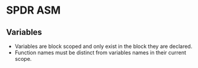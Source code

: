 # SPDR ASM

## Variables
- Variables are block scoped and only exist in the block they are declared.
- Function names must be distinct from variables names in their current scope.